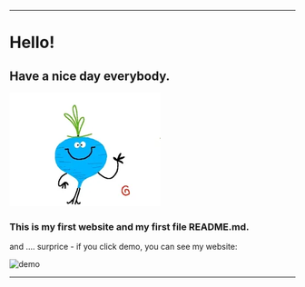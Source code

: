 ***********************************
# Hello!
## Have a nice day everybody.

![gif](Images/200.gif)


### This is my first website and my first file README.md.


and .... surprice - if you click demo, you can see my website:

![demo]( https://marzenasadowskaserafin.github.io/firstWebsite/)

***********************************
